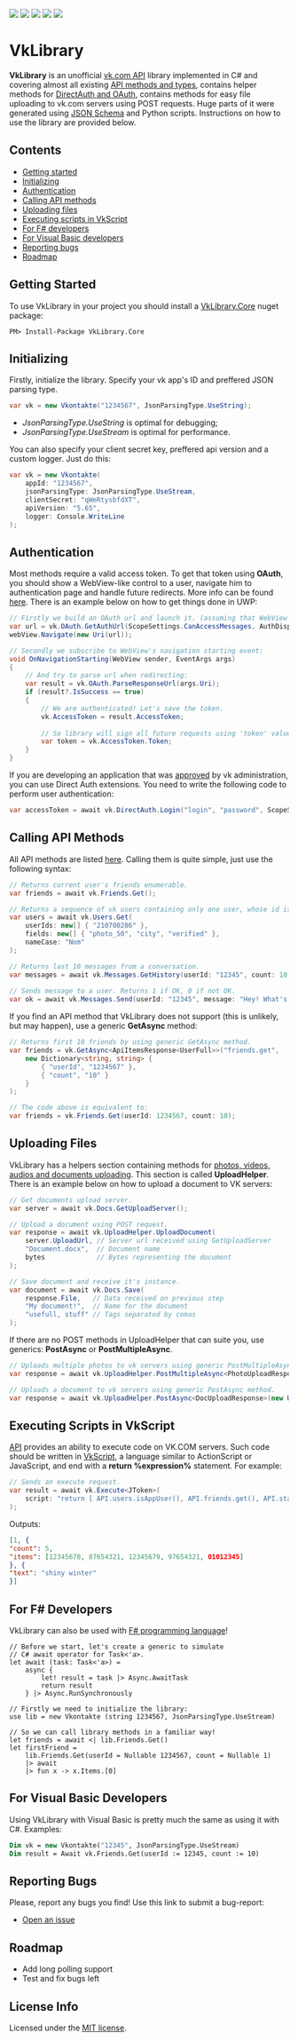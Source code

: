 <a href="https://www.nuget.org/packages/VkLibrary.Core/"><img src="https://img.shields.io/badge/.NET%20Standard-1.2-green.svg"></a>
<a href="https://www.nuget.org/packages/VkLibrary.Core/"><img src="https://img.shields.io/nuget/v/VkLibrary.Core.svg"></a>
<a href="https://www.nuget.org/packages/VkLibrary.Core/"><img src="https://img.shields.io/nuget/dt/VkLibrary.Core.svg"></a>
<a href="https://www.nuget.org/packages/VkLibrary.Core/"><img src="https://img.shields.io/github/issues/Worldbeater/VkLibrary.svg"></a>
<a href="https://www.nuget.org/packages/VkLibrary.Core/"><img src="https://img.shields.io/github/license/worldbeater/VkLibrary.svg"></a>

# VkLibrary
<b>VkLibrary</b> is an unofficial <a href="https://vk.com/dev">vk.com API</a> library implemented in C# and covering almost all existing <a href="https://vk.com/dev/methods">API methods and types</a>, contains helper methods for <a href="https://vk.com/dev/access_token">DirectAuth and OAuth</a>, contains methods for easy file uploading to vk.com servers using POST requests. Huge parts of it were generated using <a href="https://github.com/VKCOM/vk-api-schema">JSON Schema</a> and Python scripts. Instructions on how to use the library are provided below.

## Contents
- <a href="#getting-started">Getting started</a>
- <a href="#initializing">Initializing</a>
- <a href="#authentication">Authentication</a>
- <a href="#calling-api-methods">Calling API methods</a>
- <a href="#uploading-files">Uploading files</a>
- <a href="#executing-scripts-in-vkscript">Executing scripts in VkScript</a>
- <a href="#for-f-developers">For F# developers</a>
- <a href="#for-visual-basic-developers">For Visual Basic developers</a>
- <a href="#reporting-bugs">Reporting bugs</a>
- <a href="#roadmap">Roadmap</a>

## Getting Started
To use VkLibrary in your project you should install a <a href="https://www.nuget.org/packages/VkLibrary.Core/">VkLibrary.Core</a> nuget package:
```
PM> Install-Package VkLibrary.Core
```

## Initializing
Firstly, initialize the library. Specify your vk app's ID and preffered JSON parsing type.
```c#
var vk = new Vkontakte("1234567", JsonParsingType.UseString);
```
- <i>JsonParsingType.UseString</i> is optimal for debugging; 
- <i>JsonParsingType.UseStream</i> is optimal for performance.

You can also specify your client secret key, preffered api version and a custom logger. Just do this:
```c#
var vk = new Vkontakte(
    appId: "1234567", 
    jsonParsingType: JsonParsingType.UseStream,
    clientSecret: "qWeRtysbfdXT",
    apiVersion: "5.65",
    logger: Console.WriteLine
);
```

## Authentication
Most methods require a valid access token. To get that token using <b>OAuth</b>, you should show a WebView-like control to a user, navigate him to authentication page and handle future redirects. More info can be found <a href="http://vk.com/dev/auth_mobile">here</a>. There is an example below on how to get things done in UWP:
```c#
// Firstly we build an OAuth url and launch it. (assuming that WebView is a declared Web View control)
var url = vk.OAuth.GetAuthUrl(ScopeSettings.CanAccessMessages, AuthDisplayType.Mobile);
webView.Navigate(new Uri(url));

// Secondly we subscribe to WebView's navigation starting event:
void OnNavigationStarting(WebView sender, EventArgs args)
{
    // And try to parse url when redirecting:
    var result = vk.OAuth.ParseResponseUrl(args.Uri);
    if (result?.IsSuccess == true)
    {
        // We are authenticated! Let's save the token.
        vk.AccessToken = result.AccessToken;
        
        // So library will sign all future requests using 'token' value.
        var token = vk.AccessToken.Token;
    }
}
```
If you are developing an application that was <a href="https://vk.com/dev/auth_direct">approved</a> by vk administration, you can use Direct Auth extensions. You need to write the following code to perform user authentication:
```c#
var accessToken = await vk.DirectAuth.Login("login", "password", ScopeSettings.CanAccessWhatever);
```

## Calling API Methods
All API methods are listed <a href="https://vk.com/dev/methods">here</a>. Calling them is quite simple, just use the following syntax:
```c#
// Returns current user's friends enumerable.
var friends = await vk.Friends.Get();

// Returns a sequence of vk users containing only one user, whose id is '210700286'.
var users = await vk.Users.Get(
    userIds: new[] { "210700286" },    
    fields: new[] { "photo_50", "city", "verified" },
    nameCase: "Nom"
);

// Returns last 10 messages from a conversation.
var messages = await vk.Messages.GetHistory(userId: "12345", count: 10);
  
// Sends message to a user. Returns 1 if OK, 0 if not OK.
var ok = await vk.Messages.Send(userId: "12345", message: "Hey! What's up?");
```
If you find an API method that VkLibrary does not support (this is unlikely, but may happen), use a generic <b>GetAsync</b> method:
```c#
// Returns first 10 friends by using generic GetAsync method.
var friends = vk.GetAsync<ApiItemsResponse<UserFull>>("friends.get", 
    new Dictionary<string, string> {
        { "userId", "1234567" },
        { "count", "10" }
    }
);

// The code above is equivalent to:
var friends = vk.Friends.Get(userId: 1234567, count: 10);
```

## Uploading Files
VkLibrary has a helpers section containing methods for <a href="https://vk.com/dev/upload_files">photos, videos, audios and documents uploading</a>. This section is called <b>UploadHelper</b>. There is an example below on how to upload a document to VK servers:
```c#
// Get documents upload server.
var server = await vk.Docs.GetUploadServer();

// Upload a document using POST request.
var response = await vk.UploadHelper.UploadDocument(
    server.UploadUrl, // Server url received using GetUploadServer
    "Document.docx",  // Document name 
    bytes             // Bytes representing the document
);

// Save document and receive it's instance.
var document = await vk.Docs.Save(
    response.File,   // Data received on previous step
    "My document!",  // Name for the document
    "usefull, stuff" // Tags separated by comas
);
```
If there are no POST methods in UploadHelper that can suite you, use generics: <b>PostAsync</b> or <b>PostMultipleAsync</b>.
```c#
// Uploads multiple photos to vk servers using generic PostMultipleAsync method.
var response = await vk.UploadHelper.PostMultipleAsync<PhotoUploadResponse>(new Uri(url), files);  

// Uploads a document to vk servers using generic PostAsync method.
var response = await vk.UploadHelper.PostAsync<DocUploadResponse>(new Uri(url), bytes, "file", fileName);
```

## Executing Scripts in VkScript
<a href="https://vk.com/dev/execute">API</a> provides an ability to execute code on VK.COM servers. Such code should be written in <a href="https://vk.com/dev/execute">VkScript</a>, a language similar to ActionScript or JavaScript, and end with a <b>return %expression%</b> statement. For example:
```c#
// Sends an execute request.
var result = await vk.Execute<JToken>(
    script: "return [ API.users.isAppUser(), API.friends.get(), API.status.get() ];"
);
```
Outputs:
```JSON
[1, { 
"count": 5,
"items": [12345678, 87654321, 12345679, 97654321, 01012345]
}, {
"text": "shiny winter"
}]
```

## For F# Developers
VkLibrary can also be used with <a href="http://fsharp.org/">F# programming language</a>!
```f#
// Before we start, let's create a generic to simulate 
// C# await operator for Task<'a>.
let await (task: Task<'a>) = 
    async {
        let! result = task |> Async.AwaitTask 
        return result 
    } |> Async.RunSynchronously
 
// Firstly we need to initialize the library:
use lib = new Vkontakte (string 1234567, JsonParsingType.UseStream)

// So we can call library methods in a familiar way!
let friends = await <| lib.Friends.Get()
let firstFriend = 
    lib.Friends.Get(userId = Nullable 1234567, count = Nullable 1)
    |> await
    |> fun x -> x.Items.[0]
```

## For Visual Basic Developers
Using VkLibrary with Visual Basic is pretty much the same as using it with C#. Examples:
```vb
Dim vk = new Vkontakte("12345", JsonParsingType.UseStream)
Dim result = Await vk.Friends.Get(userId := 12345, count := 10)
```

## Reporting Bugs
Please, report any bugs you find! Use this link to submit a bug-report:
- <a href="https://github.com/Worldbeater/VkLibrary/issues/new">Open an issue</a>

## Roadmap
- Add long polling support
- Test and fix bugs left

## License Info
Licensed under the <a href="https://github.com/Worldbeater/VkLibrary/blob/master/LICENSE.md">MIT license</a>.
